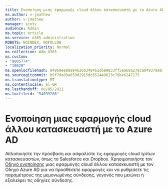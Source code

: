 ```yaml
---
title: Ενοποίηση μιας εφαρμογής cloud άλλου κατασκευαστή με το Azure AD
ms.author: v-jmathew
author: v-jmathew
manager: scotv
audience: Admin
ms.topic: article
ms.service: o365-administration
ROBOTS: NOINDEX, NOFOLLOW
localization_priority: Normal
ms.collection: Adm_O365
ms.custom:
- "9005774"
- "10020"
ms.openlocfilehash: 84869ee88a94626b348461d699833ff5ea68a278ca049379a01c5209e4b1d076
ms.sourcegitcommit: b5f7da89a650d2915dc652449623c78be6247175
ms.translationtype: MT
ms.contentlocale: el-GR
ms.lasthandoff: 08/05/2021
ms.locfileid: "54099286"
---
```

# <a name="integrate-a-third-party-cloud-app-with-azure-ad"></a>Ενοποίηση μιας εφαρμογής cloud άλλου κατασκευαστή με το Azure AD

Απλοποιήστε την πρόσβαση και ασφαλίστε τις εφαρμογές cloud τρίτων κατασκευαστών, όπως το Salesforce και Dropbox. Χρησιμοποιήστε τον [Οδηγό ενοποίησης](https://go.microsoft.com/fwlink/?linkid=2157464) μιας εφαρμογής cloud άλλου κατασκευαστή με τον Οδηγό Azure AD για να προσθέσετε εφαρμογές και να ρυθμίσετε τις παραμέτρους της μεμονωμένης σύνδεσης, γεγονός που μειώνει ή εξαλείφει τις οδηγίες σύνδεσης.
